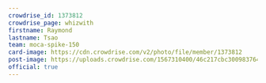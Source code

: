 ```yaml
---
crowdrise_id: 1373812
crowdrise_page: whizwith
firstname: Raymond 
lastname: Tsao
team: moca-spike-150
card-image: https://cdn.crowdrise.com/v2/photo/file/member/1373812
post-image: https://uploads.crowdrise.com/1567310400/46c217cbc300983764e1faad29efdbb7.jpg
official: true
---
```

